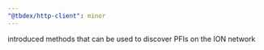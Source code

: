 ```yaml
---
"@tbdex/http-client": minor
---
```


introduced methods that can be used to discover PFIs on the ION network
